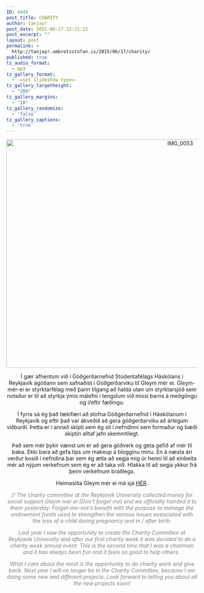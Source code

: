 ```yaml
---
ID: 4448
post_title: CHARITY
author: tanjayr
post_date: 2015-06-17 12:31:22
post_excerpt: ""
layout: post
permalink: >
  http://tanjayr.umbrotsstofan.is/2015/06/17/charity/
published: true
tz_audio_format:
  - mp3
tz_gallery_format:
  - -=set slideshow type=-
tz_gallery_targetheight:
  - "200"
tz_gallery_margins:
  - "10"
tz_gallery_randomize:
  - 'false'
tz_gallery_captions:
  - 'true'
---
```

<p style="text-align: center;"><img class="aligncenter size-large wp-image-4449" src="http://www.tanjayr.com/wp-content/uploads/2015/06/IMG_0053-1024x683.jpg" alt="IMG_0053" width="900" height="600" /></p>
<p style="text-align: center;">Í gær afhentum við í Góðgerðarnefnd Stúdentafélags Háskólans í Reykjavík ágóðann sem safnaðist í Góðgerðarviku til Gleym mér ei. Gleym-mér-ei er styrktarfélag með þann tilgang að halda utan um styrktarsjóð sem notaður er til að styrkja ýmis málefni í tengslum við missi barns á meðgöngu og í/eftir fæðingu.</p>
<p style="text-align: center;">Í fyrra sá ég það tækifæri að stofna Góðgerðarnefnd í Háskólanum í Reykjavík og eftir það var ákveðið að gera góðgerðarviku að árlegum viðburði. Þetta er í annað skipti sem ég sit í nefndinni sem formaður og bæði skiptin alltaf jafn skemmtilegt.</p>
<p style="text-align: center;">Það sem mér þykir vænst um er að gera góðverk og geta gefið af mér til baka. Ekki bara að gefa tips um <span class="nwe">makeup</span> á blogginu mínu. En á næsta ári verður kosið í nefndina þar sem ég ætla að segja mig úr henni til að einbeita mér að nýjum verkefnum sem ég er að taka við. Hlakka til að segja ykkur frá þeim verkefnum bráðlega.</p>
<p style="text-align: center;">Heimasíða Gleym mér ei má sjá <a href="http://www.gleymmerei-styrktarfelag.is" target="_blank">HÉR</a>.</p>
<p style="text-align: center;"><em><span style="color: #808080;">// The charity committee at the Reykjavik University collected money for social support Gleym mér ei (Don't forget me) and we officially handed it to them yesterday. Forget-me-not's benefit with the purpose to manage the endowment funds used to strengthen the various issues associated with the loss of a child during pregnancy and in / after birth.</span></em></p>
<p style="text-align: center;"><em><span style="color: #808080;">Last year I saw the opportunity to create the Charity Committee at Reykjavik University and after our first charity week it was decided to do a charity week annual event. This is the second time that I was a chairman and it has always been fun and it feels so good to help others. </span></em></p>
<p style="text-align: center;"><em><span style="color: #808080;">What I care about the most is the opportunity to do charity work and give back. Next year I will no longer be in the Charity Committee, because I am doing some new and different projects.</span></em>
<em><span style="color: #808080;">Look forward to telling you about all the new projects soon!</span></em></p>
<p style="text-align: center;"></p>